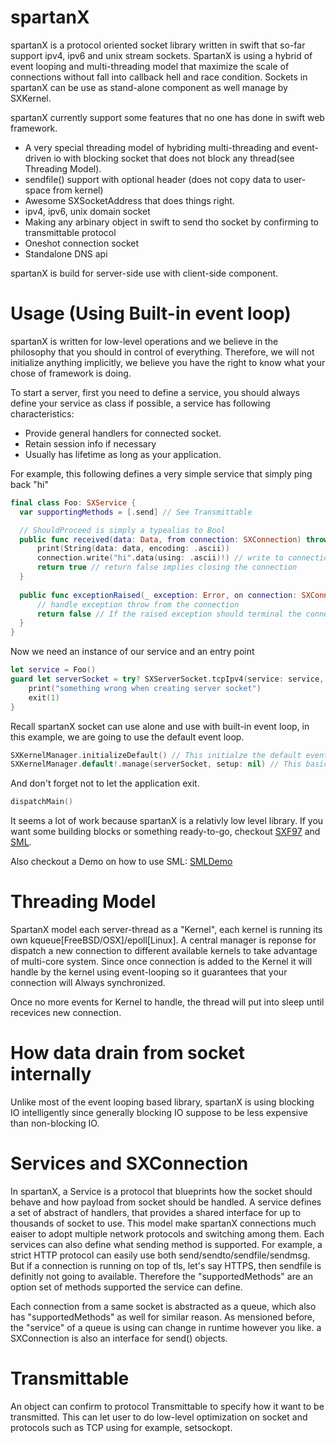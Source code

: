 # spartanX

spartanX is a protocol oriented socket library written in swift that so-far support ipv4, ipv6 and unix stream sockets. SpartanX is using a hybrid of event looping and multi-threading model that maximize the scale of connections without fall into callback hell and race condition. Sockets in spartanX can be use as stand-alone component as well manage by SXKernel.

spartanX currently support some features that no one has done in swift web framework.

* A very special threading model of hybriding multi-threading and event-driven io with blocking socket that does not block any thread(see Threading Model).
* sendfile() support with optional header (does not copy data to user-space from kernel)
* Awesome SXSocketAddress that does things right.
* ipv4, ipv6, unix domain socket
* Making any arbinary object in swift to send tho socket by confirming to transmittable protocol
* Oneshot connection socket 
* Standalone DNS api 

spartanX is build for server-side use with client-side component.

# Usage (Using Built-in event loop)

spartanX is written for low-level operations and we believe in the philosophy that you should in control of everything. Therefore, we will not initialize anything implicitly, we believe you have the right to know what your chose of framework is doing.

To start a server, first you need to define a service, you should always define your service as class if possible, a service has following characteristics:

* Provide general handlers for connected socket.
* Retain session info if necessary
* Usually has lifetime as long as your application.

For example, this following defines a very simple service that simply ping back "hi"

```swift
final class Foo: SXService {
  var supportingMethods = [.send] // See Transmittable

  // ShouldProceed is simply a typealias to Bool
  public func received(data: Data, from connection: SXConnection) throws -> ShouldProceed {
      print(String(data: data, encoding: .ascii))
      connection.write("hi".data(using: .ascii)!) // write to connection
      return true // return false implies closing the connection
  }
  
  public func exceptionRaised(_ exception: Error, on connection: SXConnection) -> ShouldProceed {
      // handle exception throw from the connection
      return false // If the raised exception should terminal the connection
  }
}
```

Now we need an instance of our service and an entry point

```swift
let service = Foo()
guard let serverSocket = try? SXServerSocket.tcpIpv4(service: service, port: 8080) else {
    print("something wrong when creating server socket")
    exit(1)
}
```

Recall spartanX socket can use alone and use with built-in event loop, in this example, we are going to use the default event loop.

```swift
SXKernelManager.initializeDefault() // This initialze the default event loop
SXKernelManager.default!.manage(serverSocket, setup: nil) // This basically say: "Here is my socket, manage it"
```

And don't forget not to let the application exit.
```swift
dispatchMain()
```

It seems a lot of work because spartanX is a relativly low level library. If you want some building blocks or something ready-to-go, checkout [SXF97](https://github.com/projectSX0/SXF97) and [SML](https://github.com/projectSX0/SML).

Also checkout a Demo on how to use SML: [SMLDemo](https://github.com/michael-yuji/SMLDemo)

# Threading Model

SpartanX model each server-thread as a "Kernel", each kernel is running its own kqueue[FreeBSD/OSX]/epoll[Linux]. A central manager is reponse for dispatch a new connection to different available kernels to take advantage of multi-core system. Since once connection is added to the Kernel it will handle by the kernel using event-looping so it guarantees that your connection will Always synchronized.

Once no more events for Kernel to handle, the thread will put into sleep until recevices new connection.

# How data drain from socket internally

Unlike most of the event looping based library, spartanX is using blocking IO intelligently since generally blocking IO suppose to be less expensive than non-blocking IO.

# Services and SXConnection

In spartanX, a Service is a protocol that blueprints how the socket should behave and how payload from socket should be handled. A service defines a set of abstract of handlers, that provides a shared interface for up to thousands of socket to use. This model make spartanX connections much eaiser to adopt multiple network protocols and switching among them. Each services can also define what sending method is supported. For example, a strict HTTP protocol can easily use both send/sendto/sendfile/sendmsg. But if a connection is running on top of tls, let's say HTTPS, then sendfile is definitly not going to available. Therefore the "supportedMethods" are an option set of methods supported the service can define. 

Each connection from a same socket is abstracted as a queue, which also has "supportedMethods" as well for similar reason. As mensioned before, the "service" of a queue is using can change in runtime however you like. a SXConnection is also an interface for send() objects.

# Transmittable

An object can confirm to protocol Transmittable to specify how it want to be transmitted. This can let user to do low-level optimization on socket and protocols such as TCP using for example, setsockopt.


